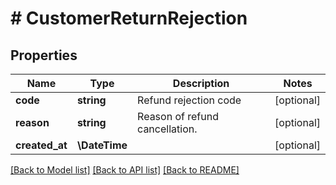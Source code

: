 # # CustomerReturnRejection

## Properties

Name | Type | Description | Notes
------------ | ------------- | ------------- | -------------
**code** | **string** | Refund rejection code | [optional]
**reason** | **string** | Reason of refund cancellation. | [optional]
**created_at** | **\DateTime** |  | [optional]

[[Back to Model list]](../../README.md#models) [[Back to API list]](../../README.md#endpoints) [[Back to README]](../../README.md)
